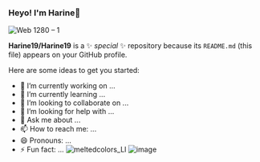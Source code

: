 ### Heyo! I'm Harine👋
![Web 1280 – 1](https://user-images.githubusercontent.com/99670243/168797832-c8c8e352-9cff-451e-acb0-69789f6dd72d.jpg)

**Harine19/Harine19** is a ✨ _special_ ✨ repository because its `README.md` (this file) appears on your GitHub profile.

Here are some ideas to get you started:

- 🔭 I’m currently working on ...
- 🌱 I’m currently learning ...
- 👯 I’m looking to collaborate on ...
- 🤔 I’m looking for help with ...
- 💬 Ask me about ...
- 📫 How to reach me: ...
- 😄 Pronouns: ...
- ⚡ Fun fact: ...
![meltedcolors_LI](https://user-images.githubusercontent.com/99670243/168798146-e3e15044-fe38-48a5-a6d3-f1dfc33b68d6.jpg)
![image](https://user-images.githubusercontent.com/99670243/168798331-6c33b90b-13c8-4c89-bd66-240951f4b266.png)

